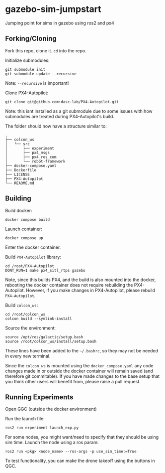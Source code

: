 # gazebo-sim-jumpstart
Jumping point for sims in gazebo using ros2 and px4

## Forking/Cloning

Fork this repo, clone it. `cd` into the repo.

Initialize submodules:
```
git submodule init
git submodule update --recursive
```
Note: `--recursive` is important!

Clone PX4-Autopilot:
```
git clone git@github.com:dasc-lab/PX4-Autopilot.git
```
Note: this isnt installed as a git submodule due to some issues with how submodules are treated during PX4-Autopilot's build. 

The folder should now have a structure similar to:
```
.
├── colcon_ws
│   └── src
│       ├── experiment
│       ├── px4_msgs
│       ├── px4_ros_com
│       └── robot-framework
├── docker-compose.yaml
├── Dockerfile
├── LICENSE
├── PX4-Autopilot
└── README.md
```


## Building

Build docker:
```
docker compose build
```

Launch container:
```
docker compose up
```

Enter the docker container. 

Build `PX4-Autopilot` library:
```
cd /root/PX4-Autopilot
DONT_RUN=1 make px4_sitl_rtps gazebo
```
Note, since this builds PX4, and the build is also mounted into the docker, rebooting the docker container does not require rebuilding the PX4-Autopilot. However, if you make changes in PX4-Autopilot, please rebuild `PX4-Autopilot`.

Build `colcon_ws`:
```
cd /root/colcon_ws
colcon build --symlink-install
```

Source the environment: 
```
source /opt/ros/galactic/setup.bash
source /root/colcon_ws/install/setup.bash
```
These lines have been added to the `~/.bashrc`, so they may not be needed in every new terminal. 

Since the `colcon_ws` is mounted using the `docker_compose.yaml` any code changes made in or outside the docker container will remain saved (and therefore git commitable). If you have made changes to the base setup that you think other users will benefit from, please raise a pull request. 


## Running Experiments

Open GGC (outside the docker environment)

Run the launch file:
```
ros2 run experiment launch_exp.py
```

For some nodes, you might want/need to specify that they should be using sim time. Launch the node using a ros param:
```
ros2 run <pkg> <node_name> --ros-args -p use_sim_time:=True
``` 

To test functionality, you can make the drone takeoff using the buttons in QGC.


